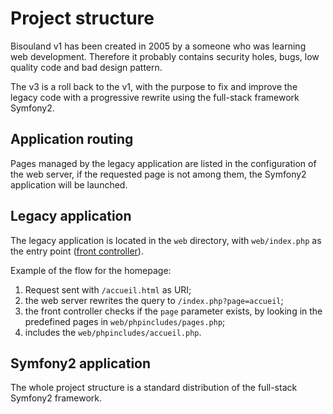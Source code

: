 # Project structure

Bisouland v1 has been created in 2005 by a someone who was learning web
development. Therefore it probably contains security holes, bugs, low quality
code and bad design pattern.

The v3 is a roll back to the v1, with the purpose to fix and improve the legacy
code with a progressive rewrite using the full-stack framework Symfony2.

## Application routing

Pages managed by the legacy application are listed in the configuration of the
web server, if the requested page is not among them, the Symfony2 application
will be launched.

## Legacy application

The legacy application is located in the `web` directory, with `web/index.php`
as the entry point
([front controller](http://en.wikipedia.org/wiki/Front_Controller_pattern)).

Example of the flow for the homepage:

1. Request sent with `/accueil.html` as URI;
2. the web server rewrites the query to `/index.php?page=accueil`;
3. the front controller checks if the `page` parameter exists, by looking in
   the predefined pages in `web/phpincludes/pages.php`;
4. includes the `web/phpincludes/accueil.php`.

## Symfony2 application

The whole project structure is a standard distribution of the full-stack
Symfony2 framework.
